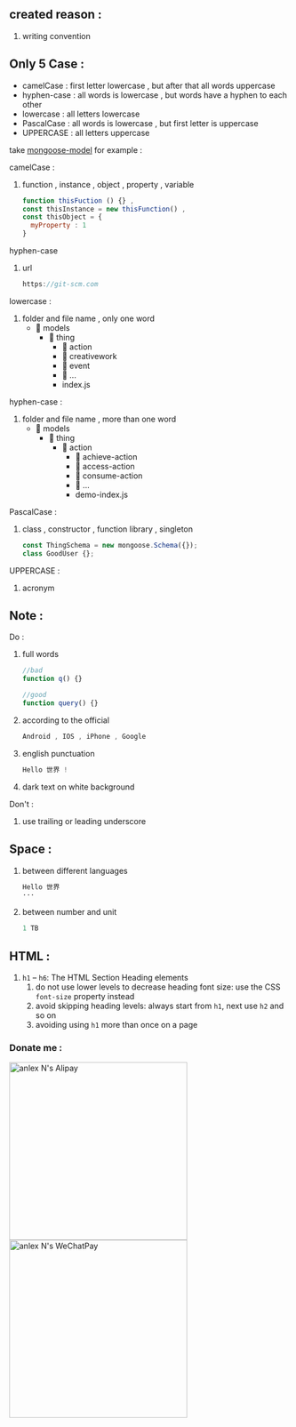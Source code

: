 ## created reason :
1. writing convention

## Only 5 Case :
* camelCase : first letter lowercase , but after that all words uppercase
* hyphen-case : all words is lowercase , but words have a hyphen to each other
* lowercase : all letters lowercase
* PascalCase : all words is lowercase , but first letter is uppercase
* UPPERCASE : all letters uppercase

take [mongoose-model](https://github.com/anlexN/mongoose-model) for example :

camelCase :
1. function , instance , object , property , variable
   ```javascript
   function thisFuction () {} ,
   const thisInstance = new thisFunction() ,
   const thisObject = {
     myProperty : 1
   }
   ``` 

hyphen-case
1. url
   ```javascript
   https://git-scm.com
   ```

lowercase :
1. folder and file name , only one word
   - :open_file_folder: models
     - :open_file_folder: thing
       - :open_file_folder: action
       - :open_file_folder: creativework
       - :open_file_folder: event
       - :open_file_folder: ...
       - index.js

hyphen-case :
1. folder and file name , more than one word
   - :open_file_folder: models
     - :open_file_folder: thing
       - :open_file_folder: action
         - :open_file_folder: achieve-action
         - :open_file_folder: access-action
         - :open_file_folder: consume-action
         - :open_file_folder: ...
         - demo-index.js

PascalCase :
1. class , constructor , function library , singleton
   ```javascript
   const ThingSchema = new mongoose.Schema({});
   class GoodUser {};
   ```

UPPERCASE :
1. acronym

## Note :
Do :
1. full words
   ```javascript
   //bad
   function q() {}
   
   //good
   function query() {}
   ```
2. according to the official
   ```javascript
   Android , IOS , iPhone , Google
   ```
3. english punctuation
   ```javascript
   Hello 世界 !
   ```
4. dark text on white background

Don't :
1. use trailing or leading underscore

## Space :
1. between different languages
   ```javascript
   Hello 世界
   ···
2. between number and unit
   ```javascript
   1 TB
   ```

## HTML :
1. `h1` – `h6`: The HTML Section Heading elements
   1. do not use lower levels to decrease heading font size: use the CSS `font-size` property instead
   1. avoid skipping heading levels: always start from `h1`, next use `h2` and so on
   1. avoiding using `h1` more than once on a page

### Donate me :
<img src="https://thumbnail10.baidupcs.com/thumbnail/155aab2798d0922de6dcda3770fd00fb?fid=658333416-250528-534574233687267&rt=pr&sign=FDTAER-DCb740ccc5511e5e8fedcff06b081203-ZISJoj7u0TTBjEcB3NCyGMjZ35k%3d&expires=8h&chkbd=0&chkv=0&dp-logid=2281485403887224143&dp-callid=0&time=1523232000&size=c10000_u10000&quality=90&vuk=658333416&ft=image" height="320" alt="anlex N's Alipay"> <img src="https://thumbnail10.baidupcs.com/thumbnail/5e606d76bb7d6638d373ddc8c55e77c8?fid=658333416-250528-869366971687731&rt=pr&sign=FDTAER-DCb740ccc5511e5e8fedcff06b081203-rIfVaLtUjlFh1o%2f25Ycznwq0xtE%3d&expires=8h&chkbd=0&chkv=0&dp-logid=2281485403887224143&dp-callid=0&time=1523232000&size=c10000_u10000&quality=90&vuk=658333416&ft=image" height="320" alt="anlex N's WeChatPay">